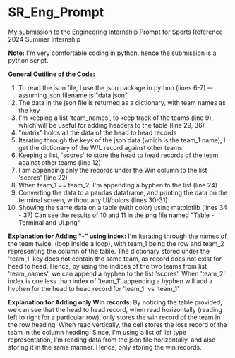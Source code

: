 # SR_Eng_Prompt
My submission to the Engineering Internship Prompt for Sports Reference 2024 Summer Internship

**Note:** I'm very comfortable coding in python, hence the submission is a python script.

**General Outiline of the Code:**
1. To read the json file, I use the json package in python (lines 6-7) -- assuming json filename is "data.json"
2. The data in the json file is returned as a dictionary, with team names as the key
3. I'm keeping a list 'team_names', to keep track of the teams (line 9), which will be useful for adding headers to the table (line 29, 36)
4. "matrix" holds all the data of the head to head records
5. Iterating through the keys of the json data (which is the team_1 name), I get the dictionary of the W/L record against other teams
6. Keeping a list, 'scores' to store the head to head records of the team against other teams (line 12)
7. I am appending only the records under the Win column to the list 'scores' (line 22)
8. When team_1 == team_2, I'm appending a hyphen to the list (line 24)
9. Converting the data to a pandas dataframe, and printing the data on the terminal screen, without any UI/colors (lines 30-31)
10. Showing the same data on a table (with color) using matplotlib (lines 34 - 37)
    Can see the results of 10 and 11 in the png file named "Table - Terminal and UI.png"

**Explanation for Adding "-" using index:**
I'm iterating through the names of the team twice, (loop inside a loop), with team_1 being the row and team_2 representing the column of the table. The dictionary stored under the 'team_1' key does not contain the same team, as record does not exist for head to head. Hence, by using the indices of the two teams from list 'team_names', we can append a hyphen to the list 'scores'. When 'team_2' index is one less than index of 'team_1', appending a hyphen will add a hyphen for the head to head record for 'team_1' vs 'team_1'


**Explanation for Adding only Win records:**
By noticing the table provided, we can see that the head to head record, when read horizontally (reading left to right for a particular row), only stores the win record of the team in the row heading. When read vertically, the cell stores the loss record of the team in the column heading. Since, I'm using a list of list type representation, I'm reading data from the json file horizontally, and also storing it in the same manner. Hence, only storing the win records.

  
